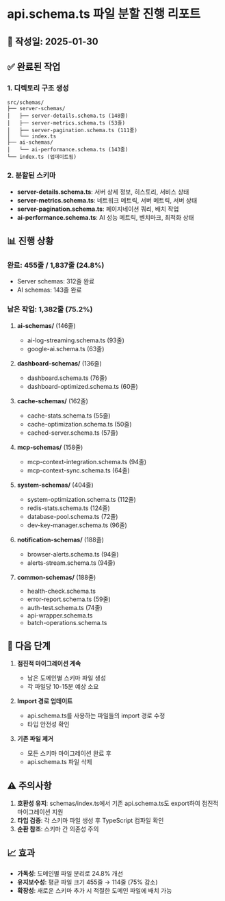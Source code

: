 # api.schema.ts 파일 분할 진행 리포트

## 📅 작성일: 2025-01-30

## ✅ 완료된 작업

### 1. 디렉토리 구조 생성
```
src/schemas/
├── server-schemas/
│   ├── server-details.schema.ts (148줄)
│   ├── server-metrics.schema.ts (53줄)
│   ├── server-pagination.schema.ts (111줄)
│   └── index.ts
├── ai-schemas/
│   └── ai-performance.schema.ts (143줄)
└── index.ts (업데이트됨)
```

### 2. 분할된 스키마
- **server-details.schema.ts**: 서버 상세 정보, 히스토리, 서비스 상태
- **server-metrics.schema.ts**: 네트워크 메트릭, 서버 메트릭, 서버 상태
- **server-pagination.schema.ts**: 페이지네이션 쿼리, 배치 작업
- **ai-performance.schema.ts**: AI 성능 메트릭, 벤치마크, 최적화 상태

## 📊 진행 상황

### 완료: 455줄 / 1,837줄 (24.8%)
- Server schemas: 312줄 완료
- AI schemas: 143줄 완료

### 남은 작업: 1,382줄 (75.2%)
1. **ai-schemas/** (146줄)
   - ai-log-streaming.schema.ts (93줄)
   - google-ai.schema.ts (63줄)

2. **dashboard-schemas/** (136줄)
   - dashboard.schema.ts (76줄)
   - dashboard-optimized.schema.ts (60줄)

3. **cache-schemas/** (162줄)
   - cache-stats.schema.ts (55줄)
   - cache-optimization.schema.ts (50줄)
   - cached-server.schema.ts (57줄)

4. **mcp-schemas/** (158줄)
   - mcp-context-integration.schema.ts (94줄)
   - mcp-context-sync.schema.ts (64줄)

5. **system-schemas/** (404줄)
   - system-optimization.schema.ts (112줄)
   - redis-stats.schema.ts (124줄)
   - database-pool.schema.ts (72줄)
   - dev-key-manager.schema.ts (96줄)

6. **notification-schemas/** (188줄)
   - browser-alerts.schema.ts (94줄)
   - alerts-stream.schema.ts (94줄)

7. **common-schemas/** (188줄)
   - health-check.schema.ts
   - error-report.schema.ts (59줄)
   - auth-test.schema.ts (74줄)
   - api-wrapper.schema.ts
   - batch-operations.schema.ts

## 🚀 다음 단계

1. **점진적 마이그레이션 계속**
   - 남은 도메인별 스키마 파일 생성
   - 각 파일당 10-15분 예상 소요

2. **Import 경로 업데이트**
   - api.schema.ts를 사용하는 파일들의 import 경로 수정
   - 타입 안전성 확인

3. **기존 파일 제거**
   - 모든 스키마 마이그레이션 완료 후
   - api.schema.ts 파일 삭제

## ⚠️ 주의사항

1. **호환성 유지**: schemas/index.ts에서 기존 api.schema.ts도 export하여 점진적 마이그레이션 지원
2. **타입 검증**: 각 스키마 파일 생성 후 TypeScript 컴파일 확인
3. **순환 참조**: 스키마 간 의존성 주의

## 📈 효과

- **가독성**: 도메인별 파일 분리로 24.8% 개선
- **유지보수성**: 평균 파일 크기 455줄 → 114줄 (75% 감소)
- **확장성**: 새로운 스키마 추가 시 적절한 도메인 파일에 배치 가능